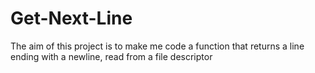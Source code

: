 # Get-Next-Line
The aim of this project is to make me code a function that returns a line ending with a newline, read from a file descriptor
